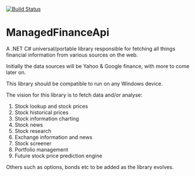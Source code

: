 [![Build Status](https://travis-ci.org/RickyGAkl/ManagedFinanceApi.svg?branch=master)](https://travis-ci.org/RickyGAkl/ManagedFinanceApi)
# ManagedFinanceApi
A .NET C# universal/portable library responsible for fetching all things financial information from various sources on the web.

Initially the data sources will be Yahoo & Google finance, with more to come later on.

This library should be compatible to run on any Windows device.

The vision for this library is to fetch data and/or analyse:
1.	Stock lookup and stock prices
2.	Stock historical prices
3.	Stock information charting
4.	Stock news
5.	Stock research
6.	Exchange information and news
7.	Stock screener
8.	Portfolio management
9.	Future stock price prediction engine


Others such as options, bonds etc to be added as the library evolves.